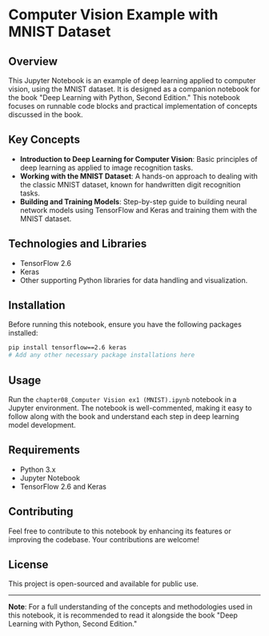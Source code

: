 
# Computer Vision Example with MNIST Dataset

## Overview
This Jupyter Notebook is an example of deep learning applied to computer vision, using the MNIST dataset. It is designed as a companion notebook for the book "Deep Learning with Python, Second Edition." This notebook focuses on runnable code blocks and practical implementation of concepts discussed in the book.

## Key Concepts
- **Introduction to Deep Learning for Computer Vision**: Basic principles of deep learning as applied to image recognition tasks.
- **Working with the MNIST Dataset**: A hands-on approach to dealing with the classic MNIST dataset, known for handwritten digit recognition tasks.
- **Building and Training Models**: Step-by-step guide to building neural network models using TensorFlow and Keras and training them with the MNIST dataset.

## Technologies and Libraries
- TensorFlow 2.6
- Keras
- Other supporting Python libraries for data handling and visualization.

## Installation
Before running this notebook, ensure you have the following packages installed:

```bash
pip install tensorflow==2.6 keras
# Add any other necessary package installations here
```

## Usage
Run the `chapter08_Computer Vision ex1 (MNIST).ipynb` notebook in a Jupyter environment. The notebook is well-commented, making it easy to follow along with the book and understand each step in deep learning model development.

## Requirements
- Python 3.x
- Jupyter Notebook
- TensorFlow 2.6 and Keras

## Contributing
Feel free to contribute to this notebook by enhancing its features or improving the codebase. Your contributions are welcome!

## License
This project is open-sourced and available for public use.

---

**Note**: For a full understanding of the concepts and methodologies used in this notebook, it is recommended to read it alongside the book "Deep Learning with Python, Second Edition."
